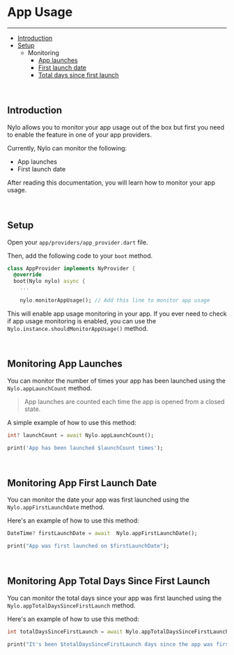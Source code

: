 # App Usage

---

<a name="section-1"></a>
- [Introduction](#introduction "Introduction")
- [Setup](#setup "Setting up app usage")
    - Monitoring
        - [App launches](#monitoring-app-launches "Monitoring app launches")
        - [First launch date](#monitoring-app-first-launch-date "Monitoring app first launch date")
        - [Total days since first launch](#monitoring-app-total-days-since-first-launch "Monitoring app total days since first launch")

<div id="introduction"></div>
<br>

## Introduction

Nylo allows you to monitor your app usage out of the box but first you need to enable the feature in one of your app providers.

Currently, Nylo can monitor the following:

- App launches
- First launch date

After reading this documentation, you will learn how to monitor your app usage.

<div id="setup"></div>
<br>

## Setup

Open your `app/providers/app_provider.dart` file.

Then, add the following code to your `boot` method.

```dart
class AppProvider implements NyProvider {
  @override
  boot(Nylo nylo) async {
    ...

    nylo.monitorAppUsage(); // Add this line to monitor app usage
```

This will enable app usage monitoring in your app. If you ever need to check if app usage monitoring is enabled, you can use the `Nylo.instance.shouldMonitorAppUsage()` method.

<div id="monitoring-app-launches"></div>
<br>

## Monitoring App Launches

You can monitor the number of times your app has been launched using the `Nylo.appLaunchCount` method.

> App launches are counted each time the app is opened from a closed state.

A simple example of how to use this method:

```dart
int? launchCount = await Nylo.appLaunchCount();

print('App has been launched $launchCount times');
```

<div id="monitoring-app-first-launch-date"></div>
<br>

## Monitoring App First Launch Date

You can monitor the date your app was first launched using the `Nylo.appFirstLaunchDate` method.

Here's an example of how to use this method:

``` dart
DateTime? firstLaunchDate = await  Nylo.appFirstLaunchDate();

print("App was first launched on $firstLaunchDate");
```

<div id="monitoring-app-total-days-since-first-launch"></div>
<br>

## Monitoring App Total Days Since First Launch

You can monitor the total days since your app was first launched using the `Nylo.appTotalDaysSinceFirstLaunch` method.

Here's an example of how to use this method:

``` dart
int totalDaysSinceFirstLaunch = await Nylo.appTotalDaysSinceFirstLaunch();

print("It's been $totalDaysSinceFirstLaunch days since the app was first launched");
```
